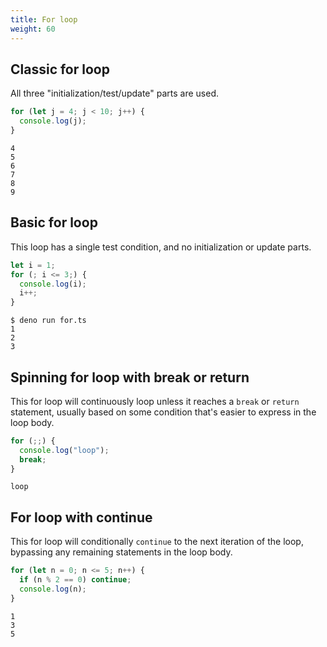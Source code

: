 ```yaml
---
title: For loop
weight: 60
---
```


## Classic for loop

All three "initialization/test/update" parts are used.

```js
for (let j = 4; j < 10; j++) {
  console.log(j);
}
```

```text
4
5
6
7
8
9
```

## Basic for loop

This loop has a single test condition, and no initialization or update parts.

```js
let i = 1;
for (; i <= 3;) {
  console.log(i);
  i++;
}
```

```text
$ deno run for.ts 
1
2
3
```

## Spinning for loop with break or return

This for loop will continuously loop unless it reaches a `break` or `return`
statement, usually based on some condition that's easier to express in the loop
body.

```js
for (;;) {
  console.log("loop");
  break;
}
```

```text
loop
```

## For loop with continue

This for loop will conditionally `continue` to the next iteration of the loop,
bypassing any remaining statements in the loop body.

```js
for (let n = 0; n <= 5; n++) {
  if (n % 2 == 0) continue;
  console.log(n);
}
```

```text
1
3
5
```
